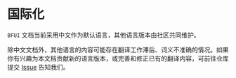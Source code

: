 # 国际化

`BFUI` 文档当前采用中文作为默认语言，其他语言版本由社区共同维护。

除中文文档外，其他语言的内容可能存在翻译工作滞后、词义不准确的情况。如果你有兴趣为本文档贡献新的语言版本，或完善和修正已有的翻译内容，可前往仓库提交 [Issue](https://github.com/BF-Teams/bfui-vue/issues) 告知我们。
